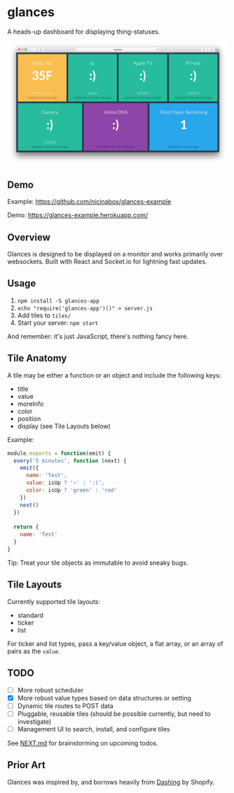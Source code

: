 # glances

A heads-up dashboard for displaying thing-statuses.

![](screenshot.png?raw=true)

## Demo

Example: https://github.com/nicinabox/glances-example

Demo: https://glances-example.herokuapp.com/

## Overview

Glances is designed to be displayed on a monitor and works primarily over websockets. Built with React and Socket.io for lightning fast updates.

## Usage

1. `npm install -S glances-app`
2. `echo "require('glances-app')()" > server.js`
3. Add tiles to `tiles/`
4. Start your server: `npm start`

And remember: it's just JavaScript, there's nothing fancy here.

## Tile Anatomy

A tile may be either a function or an object and include the following keys:

* title
* value
* moreInfo
* color
* position
* display (see Tile Layouts below)

Example:

```javascript
module.exports = function(emit) {
  every('5 minutes', function (next) {
    emit({
      name: 'Test',
      value: isUp ? '✓' : ':(',
      color: isUp ? 'green' : 'red'
    })
    next()
  })

  return {
    name: 'Test'
  }
}
```

Tip: Treat your tile objects as immutable to avoid sneaky bugs.

## Tile Layouts

Currently supported tile layouts:

* standard
* ticker
* list

For ticker and list types, pass a key/value object, a flat array, or an array of pairs as the `value`.

## TODO

* [ ] More robust scheduler
* [x] More robust value types based on data structures or setting
* [ ] Dynamic tile routes to POST data
* [ ] Pluggable, reusable tiles (should be possible currently, but need to investigate)
* [ ] Management UI to search, install, and configure tiles

See [NEXT.md](NEXT.md) for brainstorming on upcoming todos.

## Prior Art

Glances was inspired by, and borrows heavily from [Dashing](http://dashing.io/) by Shopify. 
